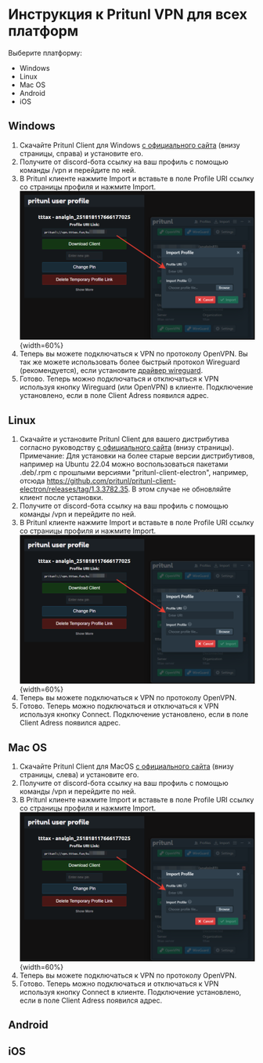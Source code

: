 # Инструкция к Pritunl VPN для всех платформ
Выберите платформу:
- Windows
- Linux
- Mac OS
- Android
- iOS

## Windows
1. Скачайте Pritunl Client для Windows [с официального сайта](https://client.pritunl.com/) (внизу страницы, справа) и установите его.
2. Получите от discord-бота ссылку на ваш профиль с помощью команды /vpn и перейдите по ней.
3. В Pritunl клиенте нажмите Import и вставьте в поле Profile URI ссылку со страницы профиля и нажмите Import. ![image](uploads/82844ec692a61ee05db9478dd547b611/image.png){width=60%}
4. Теперь вы можете подключаться к VPN по протоколу OpenVPN. Вы так же можете использовать более быстрый протокол Wireguard (рекомендуется), если установите [драйвер wireguard](https://www.wireguard.com/install/).
5. Готово. Теперь можно подключаться и отключаться к VPN используя кнопку Wireguard (или OpenVPN) в клиенте. Подключение установлено, если в поле Client Adress появился адрес.
## Linux
1. Скачайте и установите Pritunl Client для вашего дистрибутива согласно руководству [с официального сайта](https://client.pritunl.com/) (внизу страницы).
Примечание: Для установки на более старые версии дистрибутивов, например на Ubuntu 22.04 можно воспользоваться пакетами .deb/.rpm с прошлыми версиями "pritunl-client-electron", например, отсюда https://github.com/pritunl/pritunl-client-electron/releases/tag/1.3.3782.35. В этом случае не обновляйте клиент после установки.
2. Получите от discord-бота ссылку на ваш профиль с помощью команды /vpn и перейдите по ней.
3. В Pritunl клиенте нажмите Import и вставьте в поле Profile URI ссылку со страницы профиля и нажмите Import. ![image](uploads/82844ec692a61ee05db9478dd547b611/image.png){width=60%} 
4. Теперь вы можете подключаться к VPN по протоколу OpenVPN.
5. Готово. Теперь можно подключаться и отключаться к VPN используя кнопку Connect. Подключение установлено, если в поле Client Adress появился адрес.
## Mac OS
1. Скачайте Pritunl Client для MacOS [с официального сайта](https://client.pritunl.com/) (внизу страницы, слева) и установите его.
2. Получите от discord-бота ссылку на ваш профиль с помощью команды /vpn и перейдите по ней.
3. В Pritunl клиенте нажмите Import и вставьте в поле Profile URI ссылку со страницы профиля и нажмите Import. ![image](uploads/82844ec692a61ee05db9478dd547b611/image.png){width=60%}
4. Теперь вы можете подключаться к VPN по протоколу OpenVPN.
5. Готово. Теперь можно подключаться и отключаться к VPN используя кнопку Connect в клиенте. Подключение установлено, если в поле Client Adress появился адрес.
## Android
## iOS